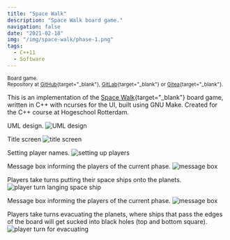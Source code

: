 ```yaml
---
title: "Space Walk"
description: "Space Walk board game."
navigation: false
date: "2021-02-18"
img: "/img/space-walk/phase-1.png"
tags:
  - C++11
  - Software
---
```


<small>Board game.<br>
Repository at
[GitHub](https://github.com/riyyi/space-walk){target="_blank"},
[GitLab](https://gitlab.com/riyyi/space-walk){target="_blank"} or
[Gitea](https://git.riyyi.com/riyyi/space-walk){target="_blank"}.
</small>

This is an implementation of the [Space
Walk](https://mancala.fandom.com/wiki/Space_Walk){target="_blank"} board game,
written in C++ with ncurses for the UI, built using GNU Make. Created for the
C++ course at Hogeschool Rotterdam.

UML design.
![UML design](/img/space-walk/uml.png "UML design")

<div class="row">
<div class="col-12 col-lg-6">

Title screen
![title screen](/img/space-walk/title-screen.png "title screen")

</div>
<div class="col-12 col-lg-6">

Setting player names.
![setting up players](/img/space-walk/player-name.png "setting up players")

</div>
<div class="col-12 col-lg-6">

Message box informing the players of the current phase.
![message box](/img/space-walk/phase-1.png "message box")

</div>
<div class="col-12 col-lg-6">

Players take turns putting their space ships onto the planets.
![player turn langing space ship](/img/space-walk/place-ship.png "player turn langing space ship")

</div>
<div class="col-12 col-lg-6">

Message box informing the players of the current phase.
![message box](/img/space-walk/phase-2.png "message box")

</div>
<div class="col-12 col-lg-6">

Players take turns evacuating the planets, where ships that pass the edges of
the board will get sucked into black holes (top and bottom square).
![player turn for evacuating](/img/space-walk/evacuate.png "player turn for evacuating")

</div>
</div>
